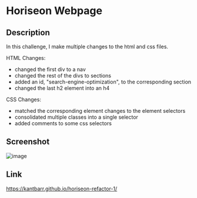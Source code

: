 # Horiseon Webpage

## Description
In this challenge, I make multiple changes to the html and css files.

HTML Changes:
- changed the first div to a nav
- changed the rest of the divs to sections
- added an id, "search-engine-optimization", to the corresponding section
- changed the last h2 element into an h4

CSS Changes:
- matched the corresponding element changes to the element selectors
- consolidated multiple classes into a single selector
- added comments to some css selectors

## Screenshot
![image](https://github.com/KAntBarr/horiseon-refactor-1/assets/70618192/f9b4d068-26d1-4da2-b078-69cf73eb08dd)


## Link
https://kantbarr.github.io/horiseon-refactor-1/

